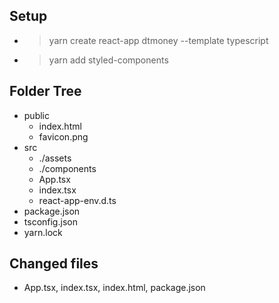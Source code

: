 ## Setup 

- > yarn create react-app dtmoney --template typescript
- > yarn add styled-components

## Folder Tree

- public
    - index.html
    - favicon.png
- src
    - ./assets
    - ./components
    - App.tsx
    - index.tsx
    - react-app-env.d.ts
- package.json
- tsconfig.json
- yarn.lock

## Changed files

- App.tsx, index.tsx, index.html, package.json